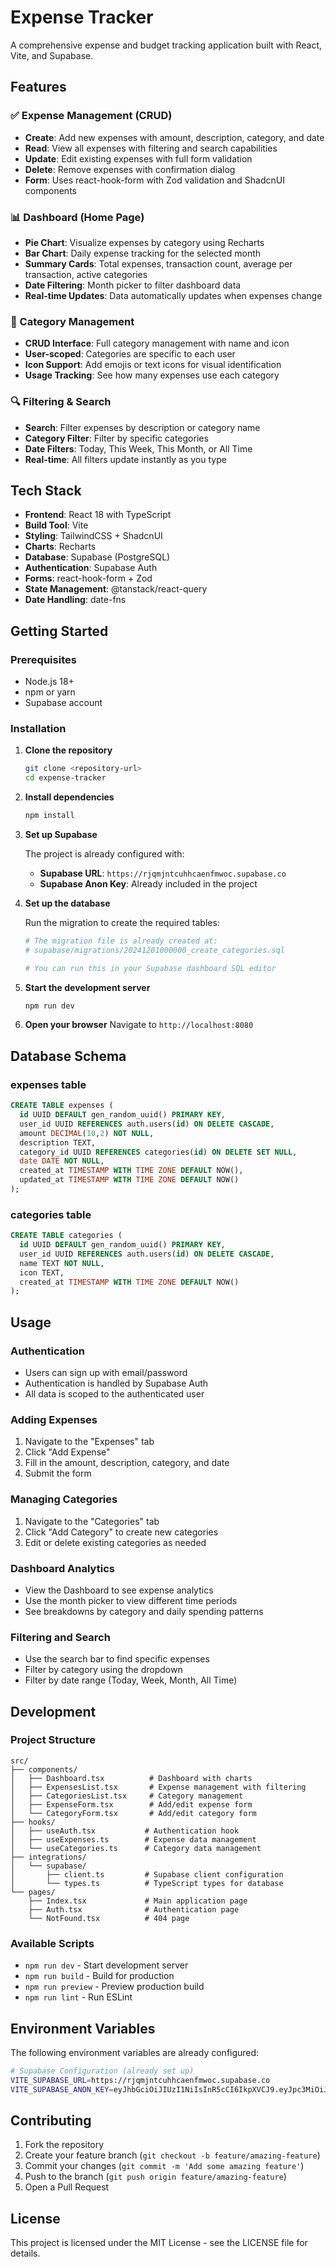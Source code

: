# Expense Tracker

A comprehensive expense and budget tracking application built with React, Vite, and Supabase.

## Features

### ✅ Expense Management (CRUD)
- **Create**: Add new expenses with amount, description, category, and date
- **Read**: View all expenses with filtering and search capabilities
- **Update**: Edit existing expenses with full form validation
- **Delete**: Remove expenses with confirmation dialog
- **Form**: Uses react-hook-form with Zod validation and ShadcnUI components

### 📊 Dashboard (Home Page)
- **Pie Chart**: Visualize expenses by category using Recharts
- **Bar Chart**: Daily expense tracking for the selected month
- **Summary Cards**: Total expenses, transaction count, average per transaction, active categories
- **Date Filtering**: Month picker to filter dashboard data
- **Real-time Updates**: Data automatically updates when expenses change

### 📁 Category Management
- **CRUD Interface**: Full category management with name and icon
- **User-scoped**: Categories are specific to each user
- **Icon Support**: Add emojis or text icons for visual identification
- **Usage Tracking**: See how many expenses use each category

### 🔍 Filtering & Search
- **Search**: Filter expenses by description or category name
- **Category Filter**: Filter by specific categories
- **Date Filters**: Today, This Week, This Month, or All Time
- **Real-time**: All filters update instantly as you type

## Tech Stack

- **Frontend**: React 18 with TypeScript
- **Build Tool**: Vite
- **Styling**: TailwindCSS + ShadcnUI
- **Charts**: Recharts
- **Database**: Supabase (PostgreSQL)
- **Authentication**: Supabase Auth
- **Forms**: react-hook-form + Zod
- **State Management**: @tanstack/react-query
- **Date Handling**: date-fns

## Getting Started

### Prerequisites

- Node.js 18+ 
- npm or yarn
- Supabase account

### Installation

1. **Clone the repository**
   ```bash
   git clone <repository-url>
   cd expense-tracker
   ```

2. **Install dependencies**
   ```bash
   npm install
   ```

3. **Set up Supabase**
   
   The project is already configured with:
   - **Supabase URL**: `https://rjqmjntcuhhcaenfmwoc.supabase.co`
   - **Supabase Anon Key**: Already included in the project

4. **Set up the database**
   
   Run the migration to create the required tables:
   ```bash
   # The migration file is already created at:
   # supabase/migrations/20241201000000_create_categories.sql
   
   # You can run this in your Supabase dashboard SQL editor
   ```

5. **Start the development server**
   ```bash
   npm run dev
   ```

6. **Open your browser**
   Navigate to `http://localhost:8080`

## Database Schema

### expenses table
```sql
CREATE TABLE expenses (
  id UUID DEFAULT gen_random_uuid() PRIMARY KEY,
  user_id UUID REFERENCES auth.users(id) ON DELETE CASCADE,
  amount DECIMAL(10,2) NOT NULL,
  description TEXT,
  category_id UUID REFERENCES categories(id) ON DELETE SET NULL,
  date DATE NOT NULL,
  created_at TIMESTAMP WITH TIME ZONE DEFAULT NOW(),
  updated_at TIMESTAMP WITH TIME ZONE DEFAULT NOW()
);
```

### categories table
```sql
CREATE TABLE categories (
  id UUID DEFAULT gen_random_uuid() PRIMARY KEY,
  user_id UUID REFERENCES auth.users(id) ON DELETE CASCADE,
  name TEXT NOT NULL,
  icon TEXT,
  created_at TIMESTAMP WITH TIME ZONE DEFAULT NOW()
);
```

## Usage

### Authentication
- Users can sign up with email/password
- Authentication is handled by Supabase Auth
- All data is scoped to the authenticated user

### Adding Expenses
1. Navigate to the "Expenses" tab
2. Click "Add Expense"
3. Fill in the amount, description, category, and date
4. Submit the form

### Managing Categories
1. Navigate to the "Categories" tab
2. Click "Add Category" to create new categories
3. Edit or delete existing categories as needed

### Dashboard Analytics
- View the Dashboard to see expense analytics
- Use the month picker to view different time periods
- See breakdowns by category and daily spending patterns

### Filtering and Search
- Use the search bar to find specific expenses
- Filter by category using the dropdown
- Filter by date range (Today, Week, Month, All Time)

## Development

### Project Structure
```
src/
├── components/
│   ├── Dashboard.tsx          # Dashboard with charts
│   ├── ExpensesList.tsx       # Expense management with filtering
│   ├── CategoriesList.tsx     # Category management
│   ├── ExpenseForm.tsx        # Add/edit expense form
│   └── CategoryForm.tsx       # Add/edit category form
├── hooks/
│   ├── useAuth.tsx           # Authentication hook
│   ├── useExpenses.ts        # Expense data management
│   └── useCategories.ts      # Category data management
├── integrations/
│   └── supabase/
│       ├── client.ts         # Supabase client configuration
│       └── types.ts          # TypeScript types for database
└── pages/
    ├── Index.tsx             # Main application page
    ├── Auth.tsx              # Authentication page
    └── NotFound.tsx          # 404 page
```

### Available Scripts

- `npm run dev` - Start development server
- `npm run build` - Build for production
- `npm run preview` - Preview production build
- `npm run lint` - Run ESLint

## Environment Variables

The following environment variables are already configured:

```bash
# Supabase Configuration (already set up)
VITE_SUPABASE_URL=https://rjqmjntcuhhcaenfmwoc.supabase.co
VITE_SUPABASE_ANON_KEY=eyJhbGciOiJIUzI1NiIsInR5cCI6IkpXVCJ9.eyJpc3MiOiJzdXBhYmFzZSIsInJlZiI6InJqcW1qbnRjdWhoY2FlbmZtd29jIiwicm9sZSI6ImFub24iLCJpYXQiOjE3NTM5NTQ4OTMsImV4cCI6MjA2OTUzMDg5M30.tU4qD3_WFK-CqKwQ17DQfd5WEHOJcU1KSwhSlMCbLR4
```

## Contributing

1. Fork the repository
2. Create your feature branch (`git checkout -b feature/amazing-feature`)
3. Commit your changes (`git commit -m 'Add some amazing feature'`)
4. Push to the branch (`git push origin feature/amazing-feature`)
5. Open a Pull Request

## License

This project is licensed under the MIT License - see the LICENSE file for details.